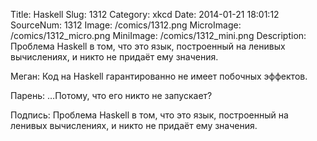 Title: Haskell 
Slug: 1312 
Category: xkcd 
Date: 2014-01-21 18:01:12 
SourceNum: 1312 
Image: /comics/1312.png 
MicroImage: /comics/1312_micro.png 
MiniImage: /comics/1312_mini.png 
Description: Проблема Haskell в том, что это язык, построенный на ленивых вычислениях, и никто не придаёт ему значения. 

Меган: Код на Haskell гарантированно не имеет побочных эффектов.

Парень: …Потому, что его никто не запускает?

Подпись: Проблема Haskell в том, что это язык, построенный на ленивых вычислениях, и никто не придаёт ему значения.